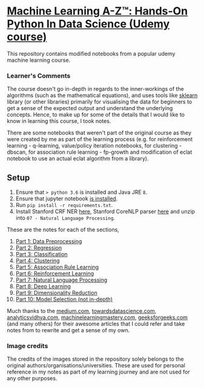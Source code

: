 # [Machine Learning A-Z™: Hands-On Python In Data Science (Udemy course)](https://www.udemy.com/course/machinelearning/)

This repository contains modified notebooks from a popular udemy machine learning course.

### Learner's Comments

The course doesn't go in-depth in regards to the inner-workings of the algorithms (such as the mathematical equations), and uses tools like [sklearn](https://scikit-learn.org/) library (or other libraries) primarily for visualising the data for beginners to get a sense of the expected output and understand the underlying concepts. Hence, to make up for some of the details that I would like to know in learning this course, I took notes.

There are some notebooks that weren't part of the original course as they were created by me as part of the learning process (e.g. for reinforcement learning - q-learning, value/policy iteration notebooks, for clustering - dbscan, for association rule learning - fp-growth and modification of eclat notebook to use an actual eclat algorithm from a library).

## Setup

1. Ensure that `> python 3.6` is installed and Java JRE `8`.
2. Ensure that jupyter notebook [is installed](https://jupyter.org/install).
3. Run `pip install -r requirements.txt`.
4. Install Stanford CRF NER [here](https://nlp.stanford.edu/software/CRF-NER.html), Stanford CoreNLP parser [here](https://stanfordnlp.github.io/CoreNLP/download.html) and unzip into `07 - Natural Language Processing`.

These are the notes for each of the sections,

1. [Part 1: Data Preprocessing](https://github.com/oooookk7/machine-learning-a-to-z/wiki/Part-1:-Data-Preprocessing)
2. [Part 2: Regression](https://github.com/oooookk7/machine-learning-a-to-z/wiki/Part-2:-Regression)
3. [Part 3: Classification](https://github.com/oooookk7/machine-learning-a-to-z/wiki/Part-3:-Classification)
4. [Part 4: Clustering](https://github.com/oooookk7/machine-learning-a-to-z/wiki/Part-4:-Clustering)
5. [Part 5: Association Rule Learning](https://github.com/oooookk7/machine-learning-a-to-z/wiki/Part-5:-Association-Rule-Learning)
6. [Part 6: Reinforcement Learning](https://github.com/oooookk7/machine-learning-a-to-z/wiki/Part-6:-Reinforcement-Learning)
7. [Part 7: Natural Language Processing](https://github.com/oooookk7/machine-learning-a-to-z/wiki/Part-7:-Natural-Language-Processing)
8. [Part 8: Deep Learning](https://github.com/oooookk7/machine-learning-a-to-z/wiki/Part-8:-Deep-Learning)
9. [Part 9: Dimensionality Reduction](https://github.com/oooookk7/machine-learning-a-to-z/wiki/Part-9:-Dimensionality-Reduction)
10. [Part 10: Model Selection (not in-depth)](https://github.com/oooookk7/machine-learning-a-to-z/wiki/Part-10:-Model-Selection)

Much thanks to the [medium.com](https://medium.com/), [towardsdatascience.com](https://towardsdatascience.com), [analyticsvidhya.com](https://analyticsvidhya.com), [machinelearningmastery.com](https://machinelearningmastery.com/), [geeksforgeeks.com](https://geeksforgeeks.com) (and many others) for their awesome articles that I could refer and take notes from to rewrite and get a sense of my own.

### Image credits

The credits of the images stored in the repository solely belongs to the original authors/organisations/universities. These are used for personal reference in my notes as part of my learning journey and are not used for any other purposes.
